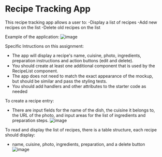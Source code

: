 # Recipe Tracking App

This recipe tracking app allows a user to:
-Display a list of recipes
-Add new recipes on the list
-Delete old recipes on the list

Example of the application:
![image](https://user-images.githubusercontent.com/125700200/233866673-258217f0-be08-439a-b4f7-e54a52641825.png)

Specific Intructions on this assignment:
  - The app will display a recipe's name, cuisine, photo, ingredients, preparation instructions and action buttons (edit and delete).
  - You should create at least one additional component that is used by the RecipeList component.
  - The app does not need to match the exact appearance of the mockup, but should be similar and pass the styling tests.
  - You should add handlers and other attributes to the starter code as needed

To create a recipe entry:
  - There are input fields for the name of the dish, the cuisine it belongs to, the URL of the photo, and input areas for the list of ingredients and preparation steps. 
![image](https://user-images.githubusercontent.com/125700200/233866746-48315fb9-c621-492d-b9b8-54cbaf06b5ab.png)

To read and display the list of recipes, there is a table structure, each recipe should display: 
  - name, cuisine, photo, ingredients, preparation, and a delete button
 ![image](https://user-images.githubusercontent.com/125700200/233866798-639242b1-b3bc-4a0f-83d9-2b8dcee77bbd.png)
 

